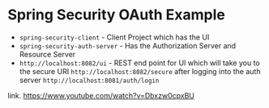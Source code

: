 # Spring Security OAuth Example

- `spring-security-client` - Client Project which has the UI 
- `spring-security-auth-server` - Has the Authorization Server and Resource Server
- `http://localhost:8082/ui` - REST end point for UI which will take you to the secure URI `http://localhost:8082/secure` after logging into the auth server `http://localhost:8081/auth/login`

link. https://www.youtube.com/watch?v=Dbxzw0cpxBU
